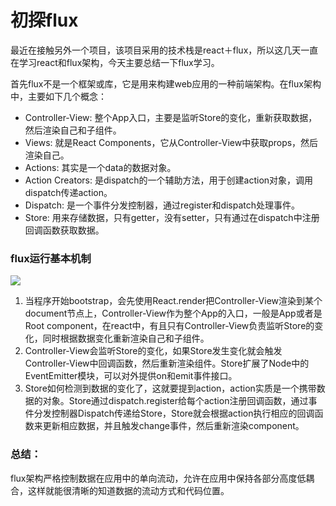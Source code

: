# 初探flux

最近在接触另外一个项目，该项目采用的技术栈是react＋flux，所以这几天一直在学习react和flux架构，今天主要总结一下flux学习。

首先flux不是一个框架或库，它是用来构建web应用的一种前端架构。在flux架构中，主要如下几个概念：

 - Controller-View: 整个App入口，主要是监听Store的变化，重新获取数据，然后渲染自己和子组件。  
 - Views: 就是React Components，它从Controller-View中获取props，然后渲染自己。
 - Actions: 其实是一个data的数据对象。
 - Action Creators: 是dispatch的一个辅助方法，用于创建action对象，调用dispatch传递action。
 - Dispatch: 是一个事件分发控制器，通过register和dispatch处理事件。
 - Store: 用来存储数据，只有getter，没有setter，只有通过在dispatch中注册回调函数获取数据。

### flux运行基本机制

<img src="https://raw.githubusercontent.com/superpig/blog/master/201603/assets/images/flux.png" />

 1. 当程序开始bootstrap，会先使用React.render把Controller-View渲染到某个document节点上，Controller-View作为整个App的入口，一般是App或者是Root component，在react中，有且只有Controller-View负责监听Store的变化，同时根据数据变化重新渲染自己和子组件。
 2. Controller-View会监听Store的变化，如果Store发生变化就会触发Controller-View中回调函数，然后重新渲染组件。Store扩展了Node中的EventEmitter模块，可以对外提供on和emit事件接口。
 3. Store如何检测到数据的变化了，这就要提到action，action实质是一个携带数据的对象。Store通过dispatch.register给每个action注册回调函数，通过事件分发控制器Dispatch传递给Store，Store就会根据action执行相应的回调函数来更新相应数据，并且触发change事件，然后重新渲染component。

### 总结：

flux架构严格控制数据在应用中的单向流动，允许在应用中保持各部分高度低耦合，这样就能很清晰的知道数据的流动方式和代码位置。
